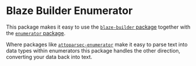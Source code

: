 Blaze Builder Enumerator
========================

This package makes it easy to use the [`blaze-builder` package][1] together
with the [`enumerator` package][2].

Where packages like [`attoparsec-enumerator`][3] make it easy to parse text
into data types within enumerators this package handles the other direction,
converting your data back into text.

[1]: http://hackage.haskell.org/package/blaze-builder
[2]: http://hackage.haskell.org/package/enumerator
[3]: http://hackage.haskell.org/package/attoparsec-enumerator
